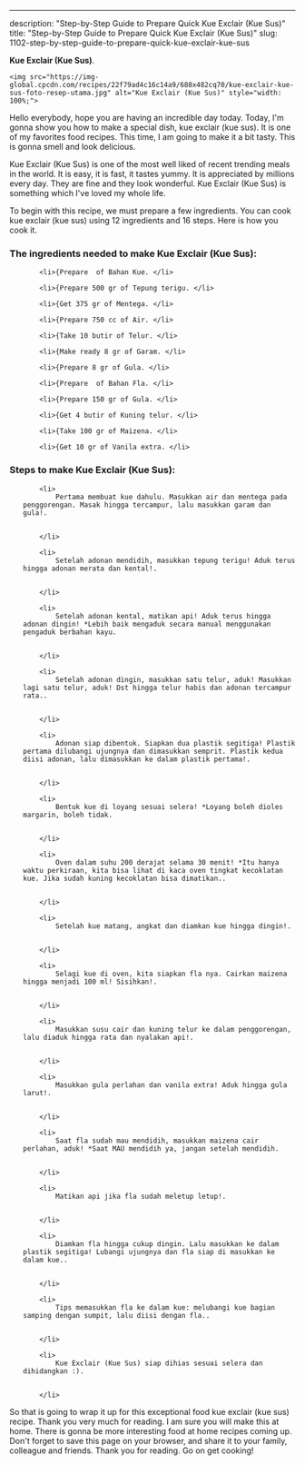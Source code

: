 ---
description: "Step-by-Step Guide to Prepare Quick Kue Exclair (Kue Sus)"
title: "Step-by-Step Guide to Prepare Quick Kue Exclair (Kue Sus)"
slug: 1102-step-by-step-guide-to-prepare-quick-kue-exclair-kue-sus

<p>
	<strong>Kue Exclair (Kue Sus)</strong>. 
	
</p>
<p>
	
	<img src="https://img-global.cpcdn.com/recipes/22f79ad4c16c14a9/680x482cq70/kue-exclair-kue-sus-foto-resep-utama.jpg" alt="Kue Exclair (Kue Sus)" style="width: 100%;">
	
	
</p>
<p>
	Hello everybody, hope you are having an incredible day today. Today, I'm gonna show you how to make a special dish, kue exclair (kue sus). It is one of my favorites food recipes. This time, I am going to make it a bit tasty. This is gonna smell and look delicious.
</p>
	
<p>
	Kue Exclair (Kue Sus) is one of the most well liked of recent trending meals in the world. It is easy, it is fast, it tastes yummy. It is appreciated by millions every day. They are fine and they look wonderful. Kue Exclair (Kue Sus) is something which I've loved my whole life.
</p>
<p>
	
</p>

<p>
To begin with this recipe, we must prepare a few ingredients. You can cook kue exclair (kue sus) using 12 ingredients and 16 steps. Here is how you cook it.
</p>

<h3>The ingredients needed to make Kue Exclair (Kue Sus):</h3>

<ol>
	
		<li>{Prepare  of Bahan Kue. </li>
	
		<li>{Prepare 500 gr of Tepung terigu. </li>
	
		<li>{Get 375 gr of Mentega. </li>
	
		<li>{Prepare 750 cc of Air. </li>
	
		<li>{Take 10 butir of Telur. </li>
	
		<li>{Make ready 8 gr of Garam. </li>
	
		<li>{Prepare 8 gr of Gula. </li>
	
		<li>{Prepare  of Bahan Fla. </li>
	
		<li>{Prepare 150 gr of Gula. </li>
	
		<li>{Get 4 butir of Kuning telur. </li>
	
		<li>{Take 100 gr of Maizena. </li>
	
		<li>{Get 10 gr of Vanila extra. </li>
	
</ol>
<p>
	
</p>

<h3>Steps to make Kue Exclair (Kue Sus):</h3>

<ol>
	
		<li>
			Pertama membuat kue dahulu. Masukkan air dan mentega pada penggorengan. Masak hingga tercampur, lalu masukkan garam dan gula!.
			
			
		</li>
	
		<li>
			Setelah adonan mendidih, masukkan tepung terigu! Aduk terus hingga adonan merata dan kental!.
			
			
		</li>
	
		<li>
			Setelah adonan kental, matikan api! Aduk terus hingga adonan dingin! *Lebih baik mengaduk secara manual menggunakan pengaduk berbahan kayu.
			
			
		</li>
	
		<li>
			Setelah adonan dingin, masukkan satu telur, aduk! Masukkan lagi satu telur, aduk! Dst hingga telur habis dan adonan tercampur rata..
			
			
		</li>
	
		<li>
			Adonan siap dibentuk. Siapkan dua plastik segitiga! Plastik pertama dilubangi ujungnya dan dimasukkan semprit. Plastik kedua diisi adonan, lalu dimasukkan ke dalam plastik pertama!.
			
			
		</li>
	
		<li>
			Bentuk kue di loyang sesuai selera! *Loyang boleh dioles margarin, boleh tidak.
			
			
		</li>
	
		<li>
			Oven dalam suhu 200 derajat selama 30 menit! *Itu hanya waktu perkiraan, kita bisa lihat di kaca oven tingkat kecoklatan kue. Jika sudah kuning kecoklatan bisa dimatikan..
			
			
		</li>
	
		<li>
			Setelah kue matang, angkat dan diamkan kue hingga dingin!.
			
			
		</li>
	
		<li>
			Selagi kue di oven, kita siapkan fla nya. Cairkan maizena hingga menjadi 100 ml! Sisihkan!.
			
			
		</li>
	
		<li>
			Masukkan susu cair dan kuning telur ke dalam penggorengan, lalu diaduk hingga rata dan nyalakan api!.
			
			
		</li>
	
		<li>
			Masukkan gula perlahan dan vanila extra! Aduk hingga gula larut!.
			
			
		</li>
	
		<li>
			Saat fla sudah mau mendidih, masukkan maizena cair perlahan, aduk! *Saat MAU mendidih ya, jangan setelah mendidih.
			
			
		</li>
	
		<li>
			Matikan api jika fla sudah meletup letup!.
			
			
		</li>
	
		<li>
			Diamkan fla hingga cukup dingin. Lalu masukkan ke dalam plastik segitiga! Lubangi ujungnya dan fla siap di masukkan ke dalam kue..
			
			
		</li>
	
		<li>
			Tips memasukkan fla ke dalam kue: melubangi kue bagian samping dengan sumpit, lalu diisi dengan fla..
			
			
		</li>
	
		<li>
			Kue Exclair (Kue Sus) siap dihias sesuai selera dan dihidangkan :).
			
			
		</li>
	
</ol>

<p>
	
</p>

<p>
	So that is going to wrap it up for this exceptional food kue exclair (kue sus) recipe. Thank you very much for reading. I am sure you will make this at home. There is gonna be more interesting food at home recipes coming up. Don't forget to save this page on your browser, and share it to your family, colleague and friends. Thank you for reading. Go on get cooking!
</p>
